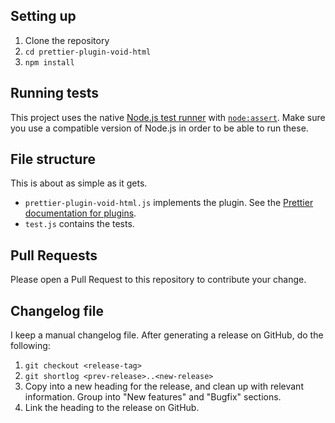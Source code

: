 ## Setting up

1. Clone the repository
2. `cd prettier-plugin-void-html`
3. `npm install`

## Running tests

This project uses the native [Node.js test runner](https://nodejs.org/api/test.html) with [`node:assert`](https://nodejs.org/api/assert.html). Make sure you use a compatible version of Node.js in order to be able to run these.

## File structure

This is about as simple as it gets.

- `prettier-plugin-void-html.js` implements the plugin. See the [Prettier documentation for plugins](https://prettier.io/docs/en/plugins#developing-plugins).
- `test.js` contains the tests.

## Pull Requests

Please open a Pull Request to this repository to contribute your change.

## Changelog file

I keep a manual changelog file. After generating a release on GitHub, do the following:

1. `git checkout <release-tag>`
2. `git shortlog <prev-release>..<new-release>`
3. Copy into a new heading for the release, and clean up with relevant information. Group into "New features" and "Bugfix" sections.
4. Link the heading to the release on GitHub.
